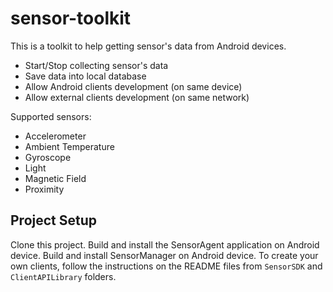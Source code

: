 # sensor-toolkit

This is a toolkit to help getting sensor's data from Android devices.

- Start/Stop collecting sensor's data
- Save data into local database
- Allow Android clients development (on same device)
- Allow external clients development (on same network)

Supported sensors:

- Accelerometer
- Ambient Temperature
- Gyroscope
- Light
- Magnetic Field
- Proximity


## Project Setup

Clone this project. Build and install the SensorAgent application on Android device. Build and install SensorManager on Android device.
To create your own clients, follow the instructions on the README files from `SensorSDK` and `ClientAPILibrary` folders.